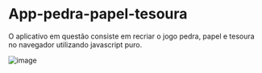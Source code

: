 # App-pedra-papel-tesoura

O aplicativo em questão consiste em recriar o jogo pedra, papel e tesoura no navegador utilizando javascript puro.

![image](https://user-images.githubusercontent.com/77027551/215544995-e2b78438-a315-4d1e-95f7-a7a80c4ca205.png)
